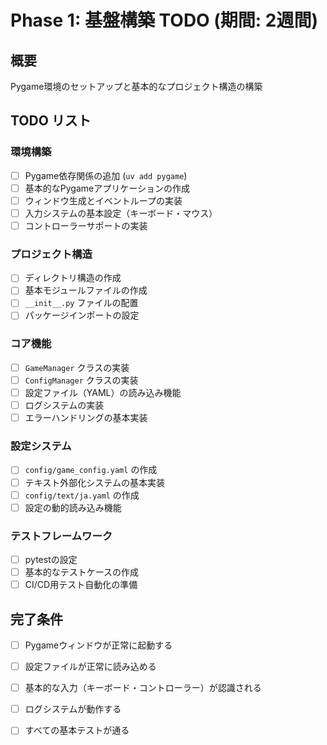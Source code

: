 # Phase 1: 基盤構築 TODO (期間: 2週間)

## 概要
Pygame環境のセットアップと基本的なプロジェクト構造の構築

## TODO リスト

### 環境構築
- [ ] Pygame依存関係の追加 (`uv add pygame`)
- [ ] 基本的なPygameアプリケーションの作成
- [ ] ウィンドウ生成とイベントループの実装
- [ ] 入力システムの基本設定（キーボード・マウス）
- [ ] コントローラーサポートの実装

### プロジェクト構造
- [ ] ディレクトリ構造の作成
- [ ] 基本モジュールファイルの作成
- [ ] `__init__.py` ファイルの配置
- [ ] パッケージインポートの設定

### コア機能
- [ ] `GameManager` クラスの実装
- [ ] `ConfigManager` クラスの実装
- [ ] 設定ファイル（YAML）の読み込み機能
- [ ] ログシステムの実装
- [ ] エラーハンドリングの基本実装

### 設定システム
- [ ] `config/game_config.yaml` の作成
- [ ] テキスト外部化システムの基本実装
- [ ] `config/text/ja.yaml` の作成
- [ ] 設定の動的読み込み機能

### テストフレームワーク
- [ ] pytestの設定
- [ ] 基本的なテストケースの作成
- [ ] CI/CD用テスト自動化の準備

## 完了条件
- [ ] Pygameウィンドウが正常に起動する
- [ ] 設定ファイルが正常に読み込める
- [ ] 基本的な入力（キーボード・コントローラー）が認識される
- [ ] ログシステムが動作する
- [ ] すべての基本テストが通る

